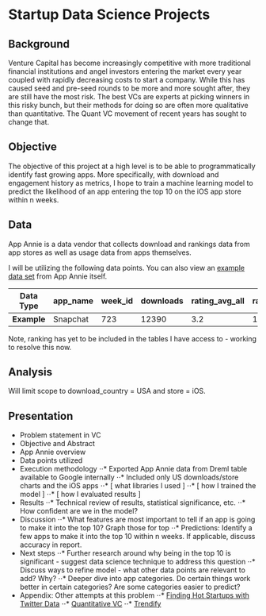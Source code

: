 # Startup Data Science Projects

## Background
Venture Capital has become increasingly competitive with more traditional financial institutions and angel investors entering the market every year coupled with rapidly decreasing costs to start a company. While this has caused seed and pre-seed rounds to be more and more sought after, they are still have the most risk. The best VCs are experts at picking winners in this risky bunch, but their methods for doing so are often more qualitative than quantitative. The Quant VC movement of recent years has sought to change that.

## Objective
The objective of this project at a high level is to be able to programmatically identify fast growing apps. More specifically, with download and engagement history as metrics, I hope to train a machine learning model to predict the likelihood of an app entering the top 10 on the iOS app store within n weeks.

## Data
App Annie is a data vendor that collects download and rankings data from app stores as well as usage data from apps themselves. 

I will be utilizing the following data points. You can also view an [example data set](../data/appannie-data.csv) from App Annie itself.

| **Data Type** | app_name | week_id  | downloads  | rating_avg_all  | rating_count_all  | release_date_id  | primary_category |
| --- |---| ---| ---| ---| ---|  ---| ---|
| **Example** | Snapchat | 723 | 12390 | 3.2 | 123 | 4598 | Lifestyle | 

Note, ranking has yet to be included in the tables I have access to - working to resolve this now.

## Analysis
Will limit scope to download_country = USA and store = iOS.

## Presentation
* Problem statement in VC
* Objective and Abstract
* App Annie overview
* Data points utilized
* Execution methodology
⋅⋅* Exported App Annie data from Dreml table available to Google internally
⋅⋅* Included only US downloads/store charts and the iOS apps
⋅⋅* [ what libraries I used ]
⋅⋅* [ how I trained the model ]
⋅⋅* [ how I evaluated results ]
* Results
⋅⋅* Technical review of results, statistical significance, etc.
⋅⋅* How confident are we in the model?
* Discussion
⋅⋅* What features are most important to tell if an app is going to make it into the top 10? Graph those for top 
⋅⋅* Predictions: Identify a few apps to make it into the top 10 within n weeks. If applicable, discuss accuracy in report.
* Next steps
⋅⋅* Further research around why being in the top 10 is significant - suggest data science technique to address this question
⋅⋅* Discuss ways to refine model - what other data points are relevant to add? Why?
⋅⋅* Deeper dive into app categories. Do certain things work better in certain categories? Are some categories easier to predict?
* Appendix: Other attempts at this problem
⋅⋅* [Finding Hot Startups with Twitter Data](https://www.cbinsights.com/blog/trending-startups-twitter/?utm_source=CB+Insights+Newsletter&utm_campaign=73677e380e-edit_10_18_2015&utm_medium=email&utm_term=0_9dc0513989-73677e380e-86555729&goal=0_9dc0513989-73677e380e-86555729)
⋅⋅* [Quantitative VC](http://techcrunch.com/2013/06/01/the-quantitative-vc/)
⋅⋅* [Trendify](http://trendify.io/)
